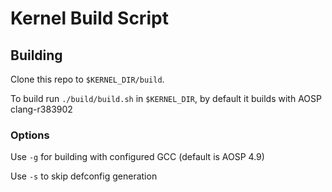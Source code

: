 # Kernel Build Script
## Building
Clone this repo to ```$KERNEL_DIR/build```.

To build run ```./build/build.sh``` in ```$KERNEL_DIR```, by default it builds with AOSP clang-r383902

### Options
Use ```-g``` for building with configured GCC (default is AOSP 4.9)

Use ```-s``` to skip defconfig generation
